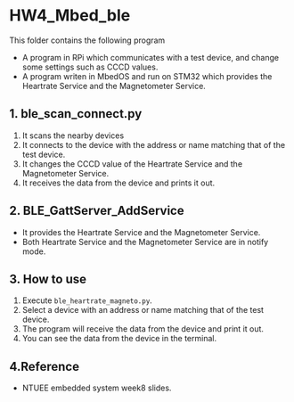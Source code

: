 # HW4_Mbed_ble
This folder contains the following program
* A program in RPi which communicates with a test device, and change some settings such as CCCD values.
* A program writen in MbedOS and run on STM32 which provides the Heartrate Service and the Magnetometer Service.

## 1. ble_scan_connect.py
1. It scans the nearby devices 
2. It connects to the device with the address or name matching that of the test device.
3. It changes the CCCD value of the Heartrate Service and the Magnetometer Service.
4. It receives the data from the device and prints it out.
## 2. BLE_GattServer_AddService
* It provides the Heartrate Service and the Magnetometer Service. 
* Both Heartrate Service and the Magnetometer Service are in notify mode.
## 3. How to use
1. Execute `ble_heartrate_magneto.py`.
2. Select a device with an address or name matching that of the test device.
3. The program will receive the data from the device and print it out.
4. You can see the data from the device in the terminal.

## 4.Reference
* NTUEE embedded system week8 slides.
